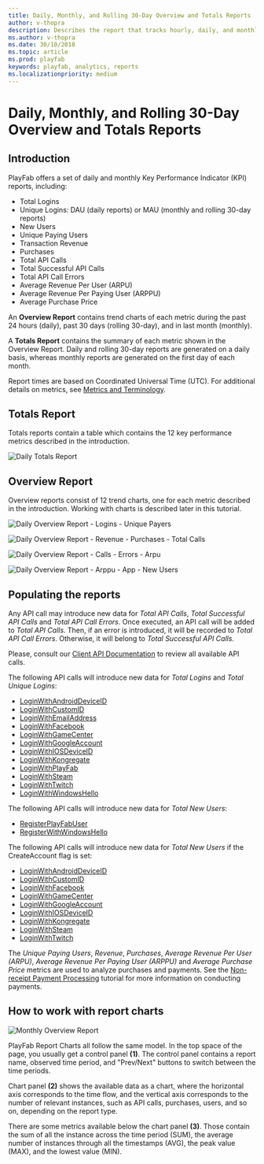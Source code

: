 ```yaml
---
title: Daily, Monthly, and Rolling 30-Day Overview and Totals Reports
author: v-thopra
description: Describes the report that tracks hourly, daily, and monthly logins, revenue, and API usage.
ms.author: v-thopra
ms.date: 30/10/2018
ms.topic: article
ms.prod: playfab
keywords: playfab, analytics, reports
ms.localizationpriority: medium
---
```


# Daily, Monthly, and Rolling 30-Day Overview and Totals Reports

## Introduction

PlayFab offers a set of daily and monthly Key Performance Indicator (KPI) reports, including:

- Total Logins
- Unique Logins: DAU (daily reports) or MAU (monthly and rolling 30-day reports)
- New Users
- Unique Paying Users
- Transaction Revenue
- Purchases
- Total API Calls
- Total Successful API Calls
- Total API Call Errors
- Average Revenue Per User (ARPU)
- Average Revenue Per Paying User (ARPPU)
- Average Purchase Price

An **Overview Report** contains trend charts of each metric during the past 24 hours (daily), past 30 days (rolling 30-day), and in last month (monthly). 

A **Totals Report** contains the summary of each metric shown in the Overview Report. Daily and rolling 30-day reports are generated on a daily basis, whereas monthly reports are generated on the first day of each month.

Report times are based on Coordinated Universal Time (UTC). For additional details on metrics, see [Metrics and Terminology](../metrics/metrics-and-terminology.md).

## Totals Report

Totals reports contain a table which contains the 12 key performance metrics described in the introduction.

![Daily Totals Report](media/tutorials/daily-totals-report.png)  

## Overview Report

Overview reports consist of 12 trend charts, one for each metric described in the introduction. Working with charts is described later in this tutorial.

![Daily Overview Report - Logins - Unique Payers](media/tutorials/daily-overview-report-logins-unique-payers.png)  

![Daily Overview Report - Revenue - Purchases - Total Calls](media/tutorials/daily-overview-report-revenue-purchases-total-calls.png)  

![Daily Overview Report - Calls - Errors - Arpu](media/tutorials/daily-overview-report-calls-errors-arpu.png)  

![Daily Overview Report - Arppu - App - New Users](media/tutorials/daily-overview-report-arppu-app-new-users.png)  

## Populating the reports

Any API call may introduce new data for *Total API Calls*, *Total Successful API Calls* and *Total API Call Errors*. Once executed, an API call will be added to *Total API Calls*. Then, if an error is introduced, it will be recorded to *Total API Call Errors*. Otherwise, it will belong to *Total Successful API Calls*.

Please, consult our [Client API Documentation](https://api.playfab.com/documentation/client) to review all available API calls.

The following API calls will introduce new data for *Total Logins* and *Total Unique Logins*:

- [LoginWithAndroidDeviceID](https://api.playfab.com/documentation/client/method/LoginWithAndroidDeviceID)
- [LoginWithCustomID](https://api.playfab.com/documentation/client/method/LoginWithCustomID)
- [LoginWithEmailAddress](https://api.playfab.com/documentation/client/method/LoginWithEmailAddress)
- [LoginWithFacebook](https://api.playfab.com/documentation/client/method/LoginWithFacebook)
- [LoginWithGameCenter](https://api.playfab.com/documentation/client/method/LoginWithGameCenter)
- [LoginWithGoogleAccount](https://api.playfab.com/documentation/client/method/LoginWithGoogleAccount)
- [LoginWithIOSDeviceID](https://api.playfab.com/documentation/client/method/LoginWithIOSDeviceID)
- [LoginWithKongregate](https://api.playfab.com/documentation/client/method/LoginWithKongregate)
- [LoginWithPlayFab](https://api.playfab.com/documentation/client/method/LoginWithPlayFab)
- [LoginWithSteam](https://api.playfab.com/documentation/client/method/LoginWithSteam)
- [LoginWithTwitch](https://api.playfab.com/documentation/client/method/LoginWithTwitch)
- [LoginWithWindowsHello](https://api.playfab.com/documentation/client/method/LoginWithWindowsHello)

The following API calls will introduce new data for *Total New Users*:

- [RegisterPlayFabUser](https://api.playfab.com/documentation/client/method/RegisterPlayFabUser)
- [RegisterWithWindowsHello](https://api.playfab.com/documentation/client/method/RegisterWithWindowsHello)

The following API calls will introduce new data for *Total New Users* if the CreateAccount flag is set:

- [LoginWithAndroidDeviceID](https://api.playfab.com/documentation/client/method/LoginWithAndroidDeviceID)
- [LoginWithCustomID](https://api.playfab.com/documentation/client/method/LoginWithCustomID)
- [LoginWithFacebook](https://api.playfab.com/documentation/client/method/LoginWithFacebook)
- [LoginWithGameCenter](https://api.playfab.com/documentation/client/method/LoginWithGameCenter)
- [LoginWithGoogleAccount](https://api.playfab.com/documentation/client/method/LoginWithGoogleAccount)
- [LoginWithIOSDeviceID](https://api.playfab.com/documentation/client/method/LoginWithIOSDeviceID)
- [LoginWithKongregate](https://api.playfab.com/documentation/client/method/LoginWithKongregate)
- [LoginWithSteam](https://api.playfab.com/documentation/client/method/LoginWithSteam)
- [LoginWithTwitch](https://api.playfab.com/documentation/client/method/LoginWithTwitch)

The *Unique Paying Users*, *Revenue*, *Purchases*, *Average Revenue Per User (ARPU)*, *Average Revenue Per Paying User (ARPPU)* and *Average Purchase Price* metrics are used to analyze purchases and payments. See the [Non-receipt Payment Processing](../../commerce/economy/non-receipt-payment-processing.md) tutorial for more information on conducting payments.

## How to work with report charts

![Monthly Overview Report](media/tutorials/monthly-overview-report.png)  

PlayFab Report Charts all follow the same model. In the top space of the page, you usually get a control panel **(1)**. The control panel contains a report name, observed time period, and "Prev/Next" buttons to switch between the time periods.

Chart panel **(2)** shows the available data as a chart, where the horizontal axis corresponds to the time flow, and the vertical axis corresponds to the number of relevant instances, such as API calls, purchases, users, and so on, depending on the report type.

There are some metrics available below the chart panel **(3)**. Those contain the sum of all the instance across the time period (SUM), the average number of instances through all the timestamps (AVG), the peak value (MAX), and the lowest value (MIN).
